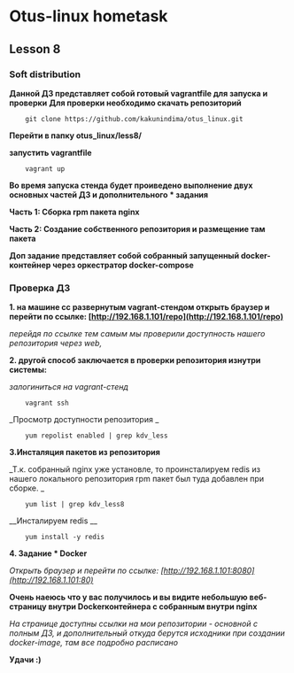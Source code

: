 # Otus-linux hometask 
## Lesson 8
### Soft distribution

__Данной ДЗ представляет собой готовый vagrantfile для запуска и проверки__
__Для проверки необходимо скачать репозиторий__
```
    git clone https://github.com/kakunindima/otus_linux.git
```
__Перейти в папку otus_linux/less8/__

__запустить vagrantfile__
```
    vagrant up
```
__Во время запуска стенда будет проиведено выполнение двух основных частей ДЗ и дополнительного * задания__

__Часть 1: Сборка rpm пакета nginx__

__Часть 2: Создание собственного репозитория и размещение там пакета__

__Доп задание представляет собой собранный запущенный docker-контейнер через оркестратор docker-compose__

### Проверка ДЗ

__1. на машине сс развернутым vagrant-стендом открыть браузер и перейти по ссылке: [http://192.168.1.101/repo](http://192.168.1.101/repo)__

_перейдя по ссылке тем самым мы проверили доступность нашего репозитория через web,_

__2. другой способ заключается в проверки репозитория изнутри системы:__

_залогиниться на vagrant-стенд_

```
    vagrant ssh
```

_Просмотр доступности репозитория _

```
    yum repolist enabled | grep kdv_less
```

__3.Инсталяция пакетов из репозитория__

_Т.к. собранный nginx уже установле, то проинсталируем redis из нашего локального репозитория rpm пакет был туда добавлен при сборке. _

```
    yum list | grep kdv_less8
```
__Инсталируем redis __
```
    yum install -y redis
```

__4. Задание * Docker__

_Открыть браузер и перейти по ссылке: [http://192.168.1.101:8080](http://192.168.1.101:80)_

__Очень наеюсь что у вас получилось и вы видите небольшую веб-страницу внутри Dockerконтейнера с собранным внутри nginx__

_На странице доступны ссылки на мои репозитории - основной с полным ДЗ, и дополнительный откуда берутся исходники при создании docker-image, там все подробно расписано_

__Удачи :)__